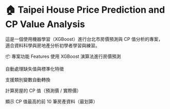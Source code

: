 # 🏠 Taipei House Price Prediction and CP Value Analysis
這是一個使用機器學習（XGBoost）進行台北市房價預測與 CP 值分析的專案，適合資料科學與房地產分析初學者學習與練習。

📦 專案功能 Features
使用 XGBoost 演算法進行房價預測

自動處理缺失值與標準化特徵

支援類別變數自動轉換

計算房屋的 CP 值（預測價 / 實際價）

顯示 CP 值最高的前 10 筆房產資料（最划算）

